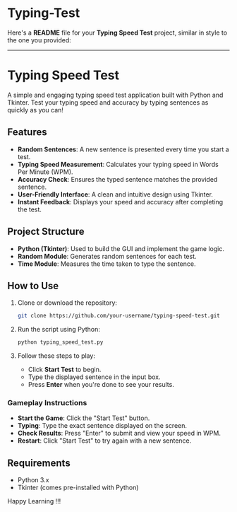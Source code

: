 # Typing-Test
Here's a **README** file for your **Typing Speed Test** project, similar in style to the one you provided:  

---

# Typing Speed Test  

A simple and engaging typing speed test application built with Python and Tkinter. Test your typing speed and accuracy by typing sentences as quickly as you can!  

## Features  
- **Random Sentences**: A new sentence is presented every time you start a test.  
- **Typing Speed Measurement**: Calculates your typing speed in Words Per Minute (WPM).  
- **Accuracy Check**: Ensures the typed sentence matches the provided sentence.  
- **User-Friendly Interface**: A clean and intuitive design using Tkinter.  
- **Instant Feedback**: Displays your speed and accuracy after completing the test.  

## Project Structure  
- **Python (Tkinter)**: Used to build the GUI and implement the game logic.  
- **Random Module**: Generates random sentences for each test.  
- **Time Module**: Measures the time taken to type the sentence.  

## How to Use  
1. Clone or download the repository:  
   ```bash  
   git clone https://github.com/your-username/typing-speed-test.git  
   ```  

2. Run the script using Python:  
   ```bash  
   python typing_speed_test.py  
   ```  

3. Follow these steps to play:  
   - Click **Start Test** to begin.  
   - Type the displayed sentence in the input box.  
   - Press **Enter** when you're done to see your results.  

### Gameplay Instructions  
- **Start the Game**: Click the "Start Test" button.  
- **Typing**: Type the exact sentence displayed on the screen.  
- **Check Results**: Press "Enter" to submit and view your speed in WPM.  
- **Restart**: Click "Start Test" to try again with a new sentence.  

## Requirements  
- Python 3.x  
- Tkinter (comes pre-installed with Python)  

Happy Learning !!! 
